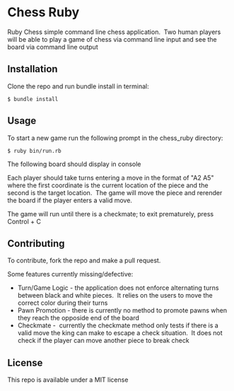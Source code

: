 # Chess Ruby

Ruby Chess simple command line chess application.  Two human players will be able to play a game of chess via command line input and see the board via command line output

## Installation

Clone the repo and run bundle install in terminal:
```
$ bundle install
```
## Usage

To start a new game run the following prompt in the chess_ruby directory:
```
$ ruby bin/run.rb
```
The following board should display in console

Each player should take turns entering a move in the format of "A2 A5" where the first coordinate is the current location of the piece and the second is the target location.  The game will move the piece and rerender the board if the player enters a valid move.  

The game will run until there is a checkmate; to exit prematurely, press Control + C

## Contributing

To contribute, fork the repo and make a pull request.

Some features currently missing/defective:

* Turn/Game Logic - the application does not enforce alternating turns between black and white pieces.  It relies on the users to move the correct color during their turns
* Pawn Promotion - there is currently no method to promote pawns when they reach the opposide end of the board
* Checkmate -  currently the checkmate method only tests if there is a valid move the king can make to escape a check situation.  It does not check if the player can move another piece to break check

## License

This repo is available under a MIT license
